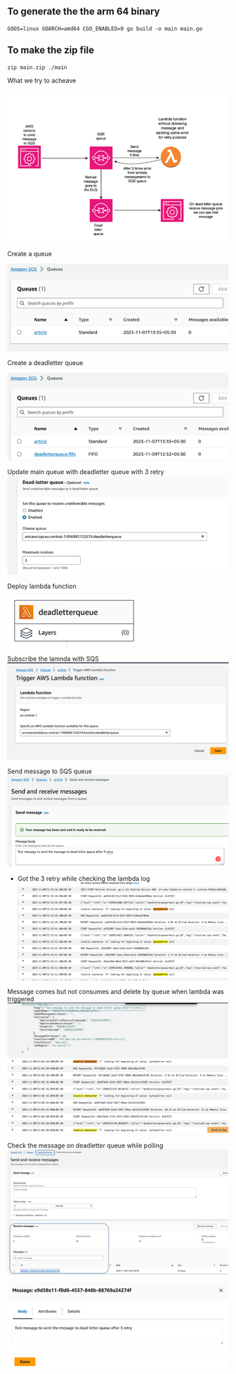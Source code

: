 To generate the the arm 64 binary
---
```
GOOS=linux GOARCH=amd64 CGO_ENABLED=0 go build -o main main.go
```

To make the zip file
--
```
zip main.zip ./main
```
What we try to acheave

![img_12.png](img_12.png)

Create a queue

![img.png](img.png)

Create a deadletter queue

![img_1.png](img_1.png)

Update main queue with deadletter queue with 3 retry
![img_10.png](img_10.png)

Deploy lambda function

![img_11.png](img_11.png)

Subscribe the lamnda with SQS
![img_3.png](img_3.png)

Send message to SQS queue
![img_6.png](img_6.png)

- Got the 3 retry while checking the lambda log
![img_4.png](img_4.png)



Message comes but not consumes and delete by queue when lambda was triggered
![img_5.png](img_5.png)

Check the message on deadletter queue while polling
![img_9.png](img_9.png)

![img_8.png](img_8.png)